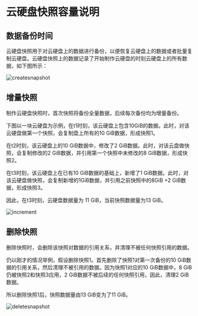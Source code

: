 # **云硬盘快照容量说明**



## 数据备份时间

云硬盘快照用于对云硬盘上的数据进行备份，以便恢复云硬盘上的数据或者批量复制云硬盘。云硬盘快照上的数据记录了开始制作云硬盘的时刻云硬盘上的所有数据，如下图所示：

![createsnapshot](C:\Users\wangguanyang\Desktop\快照原理文档\createsnapshot.png)



## 增量快照

制作云硬盘快照时，首次快照将备份全量数据，后续每次备份均为增量备份。

下图以一块云硬盘为示例，在t1时刻，该云硬盘上包含10GiB的数据。此时，对该云硬盘做第一个快照，会复制盘上所有的10 GiB数据，形成快照1。

在t2时刻，该云硬盘上的10 GiB数据中，修改了2 GiB数据。此时，对该云盘做快照，会复制修改的2 GiB数据，并引用第一个快照中未修改的8 GiB数据，形成快照2。

在t3时刻，该云硬盘上在已有10 GiB数据的基础上，新增了1 GiB数据。此时，对该云硬盘做快照，会复制新增的1GiB数据，并引用之前快照中的8GiB +2 GiB数据，形成快照3。

因此，在t3时刻，云硬盘数据量为 11 GiB，当前快照数据量为13 GiB。

![increment](C:\Users\wangguanyang\Desktop\快照原理文档\increment.png)





## 删除快照

删除快照时，会删除该快照对数据的引用关系，并清理不被任何快照引用的数据。

仍以刚才的情况举例，假设删除快照1。首先删除了快照1对第一次备份的10 GiB数据的引用关系，然后清理不被引用的数据。因为快照1对应的10 GiB数据中，8 GiB仍被快照2和快照3应用，2 GiB数据不被后续的任何快照引用，因此，清理2 GiB数据。

所以删除快照1后，快照数据量由13 GiB变为了11 GiB。

![deletesnapshot](C:\Users\wangguanyang\Desktop\快照原理文档\deletesnapshot.png)